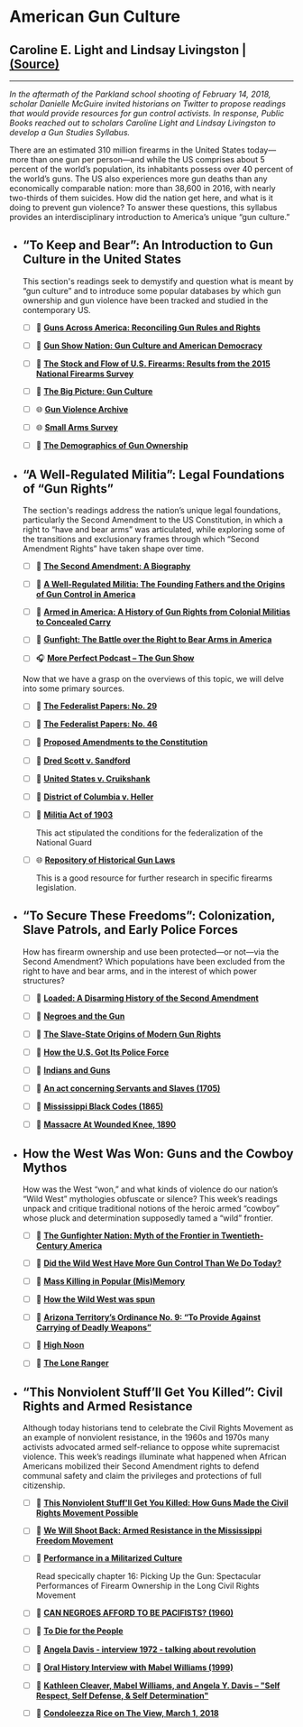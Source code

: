 # American Gun Culture 
## **Caroline E. Light and Lindsay Livingston | [(Source)](https://www.publicbooks.org/gun-studies-syllabus/)**
---

*In the aftermath of the Parkland school shooting of February 14, 2018, scholar Danielle McGuire invited historians on Twitter to propose readings that would provide resources for gun control activists. In response, Public Books reached out to scholars Caroline Light and Lindsay Livingston to develop a Gun Studies Syllabus.*

There are an estimated 310 million firearms in the United States today—more than one gun per person—and while the US comprises about 5 percent of the world’s population, its inhabitants possess over 40 percent of the world’s guns. The US also experiences more gun deaths than any economically comparable nation: more than 38,600 in 2016, with nearly two-thirds of them suicides. How did the nation get here, and what is it doing to prevent gun violence? To answer these questions, this syllabus provides an interdisciplinary introduction to America’s unique “gun culture.”


- ## “To Keep and Bear”: An Introduction to Gun Culture in the United States

    This section's readings seek to demystify and question what is meant by “gun culture” and to introduce some popular databases by which gun ownership and gun violence have been tracked and studied in the contemporary US.

    - [ ] 📖 [**Guns Across America: Reconciling Gun Rules and Rights**](https://www.amazon.com/Guns-across-America-Reconciling-Rights/dp/0190621060)

    - [ ] 📖 [**Gun Show Nation: Gun Culture and American Democracy**](https://www.amazon.com/Gun-Show-Nation-American-Democracy/dp/1595580875)

    - [ ] 📒 [**The Stock and Flow of U.S. Firearms: Results from the 2015 National Firearms Survey**](https://muse.jhu.edu/article/677232/pdf)

    - [ ] 📝 [**The Big Picture: Gun Culture**](http://www.publicbooks.org/the-big-picture-gun-culture/)

    - [ ] 🌐 [**Gun Violence Archive**](https://www.gunviolencearchive.org/)

    - [ ] 🌐 [**Small Arms Survey**](http://www.smallarmssurvey.org/)

    - [ ] 📝 [**The Demographics of Gun Ownership**](https://www.pewsocialtrends.org/2017/06/22/the-demographics-of-gun-ownership/)

- ## “A Well-Regulated Militia”: Legal Foundations of “Gun Rights”

    The section's readings address the nation’s unique legal foundations, particularly the Second Amendment to the US Constitution, in which a right to “have and bear arms” was articulated, while exploring some of the transitions and exclusionary frames through which “Second Amendment Rights” have taken shape over time.

    - [ ] 📖 [**The Second Amendment: A Biography**](https://www.amazon.com/Second-Amendment-Biography-Michael-Waldman/dp/1476747458/)

    - [ ] 📖 [**A Well-Regulated Militia: The Founding Fathers and the Origins of Gun Control in America**](https://www.amazon.com/Well-Regulated-Militia-Founding-Fathers-Origins/dp/B07FF2QWH4)

    - [ ] 📖 [**Armed in America: A History of Gun Rights from Colonial Militias to Concealed Carry**](https://www.amazon.com/Armed-America-Colonial-Militias-Concealed/dp/163388564X)

    - [ ] 📖 [**Gunfight: The Battle over the Right to Bear Arms in America**](https://www.amazon.com/Gunfight-Battle-over-Right-America/dp/0393077411)

    - [ ] 🎧 [**More Perfect Podcast – The Gun Show**](https://www.wnycstudios.org/podcasts/radiolabmoreperfect/episodes/gun-show)

    Now that we have a grasp on the overviews of this topic, we will delve into some primary sources. 

    - [ ] 📜 [**The Federalist Papers: No. 29**](http://avalon.law.yale.edu/18th_century/fed29.asp)

    - [ ] 📜 [**The Federalist Papers: No. 46**](http://avalon.law.yale.edu/18th_century/fed46.asp)

    - [ ] 📜 [**Proposed Amendments to the Constitution**](https://memory.loc.gov/cgi-bin/ampage?collId=llac&fileName=001/llac001.db&recNum=227)

    - [ ] 📜 [**Dred Scott v. Sandford**](https://supreme.justia.com/cases/federal/us/60/393/case.html)

    - [ ] 📜 [**United States v. Cruikshank**](https://supreme.justia.com/cases/federal/us/60/393/case.html)

    - [ ] 📜 [**District of Columbia v. Heller**](https://supreme.justia.com/cases/federal/us/554/570/)

    - [ ] 📜 [**Militia Act of 1903**](http://legisworks.org/sal/32/stats/STATUTE-32-Pg775.pdf)

        This act stipulated the conditions for the federalization of the National Guard

    - [ ] 🌐 [**Repository of Historical Gun Laws**](https://web.law.duke.edu/gunlaws/)

        This is a good resource for further research in specific firearms legislation.

- ## “To Secure These Freedoms”: Colonization, Slave Patrols, and Early Police Forces

    How has firearm ownership and use been protected—or not—via the Second Amendment? Which populations have been excluded from the right to have and bear arms, and in the interest of which power structures?

    - [ ] 📖 [**Loaded: A Disarming History of the Second Amendment**](https://www.amazon.com/Loaded-Disarming-History-Second-Amendment/dp/0872867234/)

    - [ ] 📖 [**Negroes and the Gun**](https://www.amazon.com/Negroes-Gun-Black-Tradition-Arms/dp/161614839X/)

    - [ ] 📝 [**The Slave-State Origins of Modern Gun Rights**](https://www.theatlantic.com/politics/archive/2015/09/the-origins-of-public-carry-jurisprudence-in-the-slave-south/407809/)

    - [ ] 📝 [**How the U.S. Got Its Police Force**](https://time.com/4779112/police-history-origins/)

    - [ ] 📝 [**Indians and Guns**](http://www.angelarriley.com/s/Riley-Indians-and-Guns.pdf)

    - [ ] 📜 [**An act concerning Servants and Slaves (1705)**](https://www.encyclopediavirginia.org/_An_act_concerning_Servants_and_Slaves_1705)

    - [ ] 📜 [**Mississippi Black Codes (1865)**](https://www.facinghistory.org/reconstruction-era/mississippi-black-codes-1865)

    - [ ] 📝 [**Massacre At Wounded Knee, 1890**](http://www.eyewitnesstohistory.com/knee.htm)

- ## How the West Was Won: Guns and the Cowboy Mythos

    How was the West “won,” and what kinds of violence do our nation’s “Wild West” mythologies obfuscate or silence? This week’s readings unpack and critique traditional notions of the heroic armed “cowboy” whose pluck and determination supposedly tamed a “wild” frontier.

    - [ ] 📖 [**The Gunfighter Nation: Myth of the Frontier in Twentieth-Century America**](https://www.amazon.com/Gunfighter-Nation-Frontier-Twentieth-Century-America/)

    - [ ] 📝 [**Did the Wild West Have More Gun Control Than We Do Today?**](https://www.huffpost.com/entry/did-the-wild-west-have-mo_b_956035)

    - [ ] 📝 [**Mass Killing in Popular (Mis)Memory**](https://www.beaconbroadside.com/broadside/2016/06/mass-killing-in-popular-mismemory.html)

    - [ ] 📝 [**How the Wild West was spun**](https://www.historyextra.com/period/modern/how-the-wild-west-was-spun/)

    - [ ] 📜 [**Arizona Territory’s Ordinance No. 9: “To Provide Against Carrying of Deadly Weapons”**](http://www.famous-trials.com/earp/500-ordinances)

    - [ ] 🎥 [**High Noon**](https://www.imdb.com/title/tt0044706/)

    - [ ] 🎥 [**The Lone Ranger**](https://www.imdb.com/title/tt1210819/)

- ## “This Nonviolent Stuff’ll Get You Killed”: Civil Rights and Armed Resistance

    Although today historians tend to celebrate the Civil Rights Movement as an example of nonviolent resistance, in the 1960s and 1970s many activists advocated armed self-reliance to oppose white supremacist violence. This week’s readings illuminate what happened when African Americans mobilized their Second Amendment rights to defend communal safety and claim the privileges and protections of full citizenship.

    - [ ] 📖 [**This Nonviolent Stuff'll Get You Killed: How Guns Made the Civil Rights Movement Possible**](https://www.amazon.com/This-Nonviolent-Stuffll-Get-Killed/dp/0465033105/)

    - [ ] 📖 [**We Will Shoot Back: Armed Resistance in the Mississippi Freedom Movement**](https://www.amazon.com/Will-Shoot-Back-Resistance-Mississippi/dp/0814725244/)

    - [ ] 📖 [**Performance in a Militarized Culture**](https://www.academia.edu/37959165/Picking_Up_the_Gun_Spectacular_Performances_of_Firearm_Ownership_in_the_Long_Civil_Rights_Movement)

        Read specically chapter 16: Picking Up the Gun: Spectacular Performances of Firearm Ownership in the Long Civil Rights Movement

    - [ ] 📝 [**CAN NEGROES AFFORD TO BE PACIFISTS? (1960)**](https://newleftreview.org/issues/I1/articles/robert-f-williams-can-negroes-afford-to-be-pacifists)

    - [ ] 📖 [**To Die for the People**](https://www.amazon.com/Die-People-Huey-Newton/dp/0872865290/)

    - [ ] 🎥 [**Angela Davis - interview 1972 - talking about revolution**](https://www.youtube.com/watch?v=HuBqyBE1Ppw)

    - [ ] 📝 [**Oral History Interview with Mabel Williams (1999)**](https://docsouth.unc.edu/sohp/K-0266/excerpts/excerpt_8789.html#citing)

    - [ ] 🎥 [**Kathleen Cleaver, Mabel Williams, and Angela Y. Davis – "Self Respect, Self Defense, & Self Determination"**](https://vimeo.com/87520418)

    - [ ] 🎥 [**Condoleezza Rice on The View, March 1, 2018**](https://www.youtube.com/watch?v=T8WtE70LA2Q)

